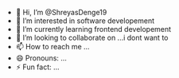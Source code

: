 - 👋 Hi, I’m @ShreyasDenge19
- 👀 I’m interested in software developement
- 🌱 I’m currently learning frontend developement
- 💞️ I’m looking to collaborate on ...i dont want to
- 📫 How to reach me ...
- 😄 Pronouns: ...
- ⚡ Fun fact: ...